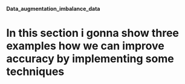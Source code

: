  **Data_augmentation_imbalance_data**
# In this section i gonna show three examples how we can improve accuracy by implementing some techniques
